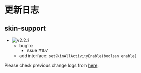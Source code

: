 # 更新日志

## skin-support

* ![v2.2.2](https://img.shields.io/badge/skin--support-v2.2.2-green.svg)
  * bugfix:
    * issue #107
  * add interface: `setSkinAllActivityEnable(boolean enable)`

Please check previous change logs from [here](ChangeLog_before_v2.2.2.md).
